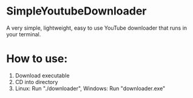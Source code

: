 # SimpleYoutubeDownloader
A very simple, lightweight, easy to use YouTube downloader that runs in your terminal.


# How to use:
1. Download executable
2. CD into directory
3. Linux: Run "./downloader", Windows: Run "downloader.exe"
